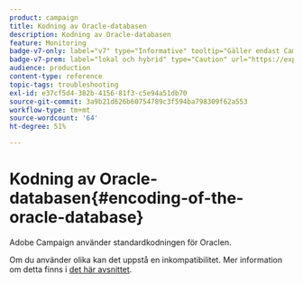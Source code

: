 ```yaml
---
product: campaign
title: Kodning av Oracle-databasen
description: Kodning av Oracle-databasen
feature: Monitoring
badge-v7-only: label="v7" type="Informative" tooltip="Gäller endast Campaign Classic v7"
badge-v7-prem: label="lokal och hybrid" type="Caution" url="https://experienceleague.adobe.com/docs/campaign-classic/using/installing-campaign-classic/architecture-and-hosting-models/hosting-models-lp/hosting-models.html?lang=sv" tooltip="Gäller endast lokala och hybrida driftsättningar"
audience: production
content-type: reference
topic-tags: troubleshooting
exl-id: e37cf5d4-382b-4156-81f3-c5e94a51db70
source-git-commit: 3a9b21d626b60754789c3f594ba798309f62a553
workflow-type: tm+mt
source-wordcount: '64'
ht-degree: 51%

---
```


# Kodning av Oracle-databasen{#encoding-of-the-oracle-database}



Adobe Campaign använder standardkodningen för Oraclen.

Om du använder olika kan det uppstå en inkompatibilitet. Mer information om detta finns i [det här avsnittet](../../installation/using/database.md#oracle).
